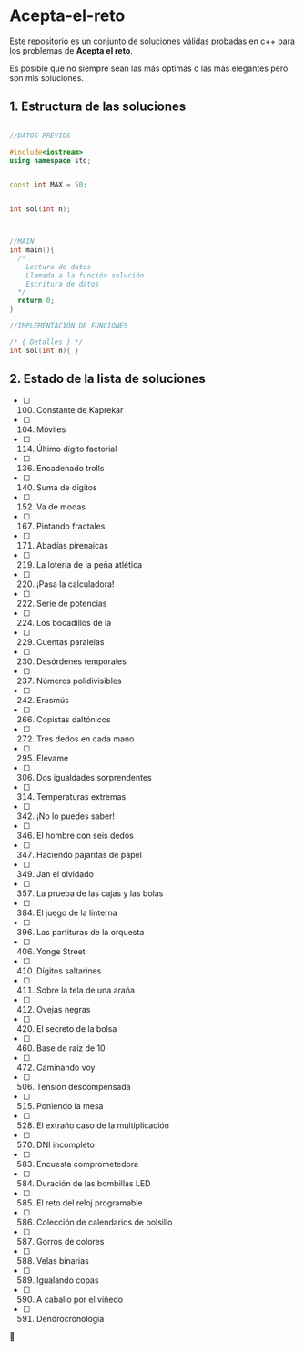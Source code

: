 # Acepta-el-reto

Este repositorio es un conjunto de soluciones válidas probadas en c++ para los problemas de **Acepta el reto**.

Es posible que no siempre sean las más optimas o las más elegantes pero son mis soluciones.

## 1. Estructura de las soluciones

```c++

//DATOS PREVIOS

#include<iostream>
using namespace std;


const int MAX = 50;


int sol(int n);



//MAIN
int main(){
  /*
    Lectura de datos
    Llamada a la función solución
    Escritura de datos
  */
  return 0;
}

//IMPLEMENTACIÓN DE FUNCIONES

/* { Detalles } */
int sol(int n){ }
```

## 2. Estado de la lista de soluciones

* [ ] 100. Constante de Kaprekar
* [ ] 104. Móviles
* [ ] 114. Último dígito factorial
* [ ] 136. Encadenado trolls
* [ ] 140. Suma de dígitos
* [ ] 152. Va de modas
* [ ] 167. Pintando fractales
* [ ] 171. Abadías pirenaicas
* [ ] 219. La lotería de la peña atlética
* [ ] 220. ¡Pasa la calculadora!
* [ ] 222. Serie de potencias
* [ ] 224. Los bocadillos de la
* [ ] 229. Cuentas paralelas
* [ ] 230. Desórdenes temporales
* [ ] 237. Números polidivisibles
* [ ] 242. Erasmús
* [ ] 266. Copistas daltónicos
* [ ] 272. Tres dedos en cada mano
* [ ] 295. Elévame
* [ ] 306. Dos igualdades sorprendentes
* [ ] 314. Temperaturas extremas
* [ ] 342. ¡No lo puedes saber!
* [ ] 346. El hombre con seis dedos
* [ ] 347. Haciendo pajaritas de papel
* [ ] 349. Jan el olvidado
* [ ] 357. La prueba de las cajas y las bolas
* [ ] 384. El juego de la linterna
* [ ] 396. Las partituras de la orquesta
* [ ] 406. Yonge Street
* [ ] 410. Dígitos saltarines
* [ ] 411. Sobre la tela de una araña
* [ ] 412. Ovejas negras
* [ ] 420. El secreto de la bolsa
* [ ] 460. Base de raíz de 10
* [ ] 472. Caminando voy
* [ ] 506. Tensión descompensada
* [ ] 515. Poniendo la mesa
* [ ] 528. El extraño caso de la multiplicación
* [ ] 570. DNI incompleto
* [ ] 583. Encuesta comprometedora
* [ ] 584. Duración de las bombillas LED
* [ ] 585. El reto del reloj programable
* [ ] 586. Colección de calendarios de bolsillo
* [ ] 587. Gorros de colores
* [ ] 588. Velas binarias
* [ ] 589. Igualando copas
* [ ] 590. A caballo por el viñedo
* [ ] 591. Dendrocronología

:penguin:
